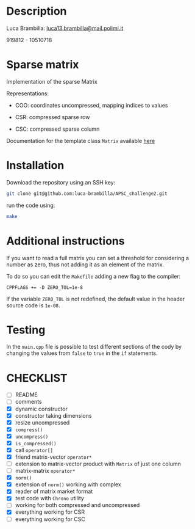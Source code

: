# Description

Luca Brambilla: luca13.brambilla@mail.polimi.it

919812 - 10510718

# Sparse matrix

Implementation of the sparse Matrix

Representations:

- COO: coordinates uncompressed, mapping indices to values

- CSR: compressed sparse row

- CSC: compressed sparse column

Documentation for the template class `Matrix` available 
[here](https://luca-brambilla.github.io/APSC_challenge2/classalgebra_1_1Matrix.html)


# Installation

Download the repository using an SSH key:

```sh
git clone git@github.com:luca-brambilla/APSC_challenge2.git
```

run the code using:

```sh
make
```

# Additional instructions

If you want to read a full matrix you can set a threshold for considering a number as zero, thus not adding it as an element of the matrix.

To do so you can edit the `Makefile` adding a new flag to the compiler:
```
CPPFLAGS += -D ZERO_TOL=1e-8
```

If the variable `ZERO_TOL` is not redefined, the default value in the header source code is `1e-08`.

# Testing

In the `main.cpp` file is possible to test different sections of the cody by changing the values from `false` to `true` in the `if` statements.

# CHECKLIST

- [ ] README
- [ ] comments
- [x] dynamic constructor
- [x] constructor taking dimensions
- [x] resize uncompressed
- [x] `compress()`
- [x] `uncompress()`
- [x] `is_compressed()`
- [x] call `operator[]`
- [x] friend matrix-vector `operator*`
- [ ] extension to matrix-vector product with `Matrix` of just one column
- [ ] matrix-matrix `operator*`
- [x] `norm()`
- [x] extension of `norm()` working with complex
- [x] reader of matrix market format
- [x] test code with `Chrono` utility
- [ ] working for both compressed and uncompressed
- [x] everything working for CSR
- [ ] everything working for CSC